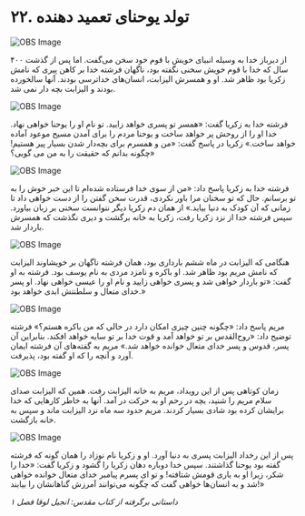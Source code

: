 # ۲۲. تولد یوحنای تعمید دهنده

![OBS Image](https://cdn.door43.org/obs/jpg/360px/obs-en-22-01.jpg)

از دیرباز خدا به وسیله انبیای خویش با قوم خود سخن می‌گفت. اما پس از گذشت ۴۰۰ سال که خدا با قوم خویش سخنی نگفته بود، ناگهان فرشته خدا بر کاهن پیری که نامش زکریا بود ظاهر شد. او و همسرش الیزابت، انسان‌های خداترسی بودند. آنها سالخورده بودند و الیزابت بچه دار نمی شد.

![OBS Image](https://cdn.door43.org/obs/jpg/360px/obs-en-22-02.jpg)

فرشته خدا به زکریا گفت: «همسر تو پسری خواهد زایید. تو نام او را یوحنا خواهی نهاد. خدا او را از روحش پر خواهد ساخت و یوحنا مردم را برای آمدن مسیح موعود آماده خواهد ساخت.» زکریا در پاسخ گفت: «من و همسرم برای بچه‌دار شدن بسیار پیر هستیم! چگونه بدانم که حقیقت را به من می گویی؟»

![OBS Image](https://cdn.door43.org/obs/jpg/360px/obs-en-22-03.jpg)

فرشته خدا به زکریا پاسخ داد: «من از سوی خدا فرستاده شده‌ام تا این خبر خوش را به تو برسانم.
حال که تو سخنان مرا باور نکردی، قدرت سخن گفتن را از دست خواهی داد تا زمانی که آن کودک به دنیا بیاید.» از همان دم زکریا دیگر نتوانست سخنی بر زبان بیاورد. سپس فرشته خدا از نزد زکریا رفت، زکریا به خانه برگشت و دیری نگذشت که همسرش باردار شد.

![OBS Image](https://cdn.door43.org/obs/jpg/360px/obs-en-22-04.jpg)

هنگامی که الیزابت در ماه ششم بارداری بود، همان فرشته ناگهان بر خویشاوند الیزابت که نامش مریم بود ظاهر شد. او باکره و نامزد مردی به نام یوسف بود. فرشته به او گفت: «تو باردار خواهی شد و پسری خواهی زایید و نام او را عیسی خواهی نهاد. او پسر خدای متعال و سلطنتش ابدی خواهد بود.»

![OBS Image](https://cdn.door43.org/obs/jpg/360px/obs-en-22-05.jpg)

مریم پاسخ داد: «چگونه چنین چیزی امکان دارد در حالی که من باکره هستم؟» فرشته توضیح داد: «روح‌القدس بر تو خواهد آمد و قوت خدا بر تو سایه خواهد افکند. بنابراین آن پسر، قدوس و پسر خدای متعال خوانده خواهد شد.» مریم به گفته‌های آن فرشته ایمان آورد و آنچه را که او گفته بود، پذیرفت.

![OBS Image](https://cdn.door43.org/obs/jpg/360px/obs-en-22-06.jpg)

زمان کوتاهی پس از این رویداد، مریم به خانه الیزابت رفت. همین که الیزابت صدای سلام مریم را شنید، بچه در رحم او به حرکت در آمد. آنها به خاطر کارهایی که خدا برایشان کرده بود شادی بسیار کردند. مریم حدود سه ماه نزد الیزابت ماند و سپس به خانه بازگشت.

![OBS Image](https://cdn.door43.org/obs/jpg/360px/obs-en-22-07.jpg)

پس از این رخداد الیزابت پسری به دنیا آورد. او و زکریا نام نوزاد را همان‌ گونه که فرشته گفته بود یوحنا گذاشتند. سپس خدا دوباره دهان زکریا را گشود و زکریا گفت: «خدا را شکر، زیرا او به یاری قومش شتافته! و تو ای پسرم پیامبر خدای متعال خوانده خواهی شد و به انسان‌ها خواهی گفت که چگونه می‌توانند آمرزش گناهانشان را بیابند!»

_داستانی برگرفته از کتاب مقدس: انجیل لوقا فصل ۱_
